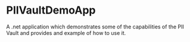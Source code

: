 # PIIVaultDemoApp
A .net application which demonstrates some of the capabilities of the PII Vault and provides and example of how to use it.
